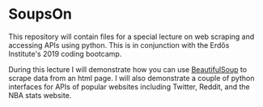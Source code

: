 # SoupsOn

This repository will contain files for a special lecture on web scraping and
accessing APIs using python. This is in conjunction with the Erd&#337;s Institute's
2019 coding bootcamp.

During this lecture I will demonstrate how you can use <a href = "https://www.crummy.com/software/BeautifulSoup/bs4/doc/">BeautifulSoup</a> to scrape data from an html page. I will also demonstrate a
couple of python interfaces for APIs of popular websites including Twitter,
Reddit, and the NBA stats website.
